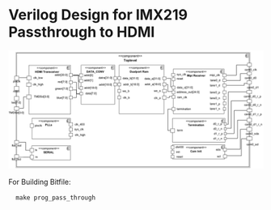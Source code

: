 # Verilog Design for IMX219 Passthrough to HDMI

![Stereo Ninja Logo FPGA](Toplevel.png)

For Building Bitfile:

      make prog_pass_through 

